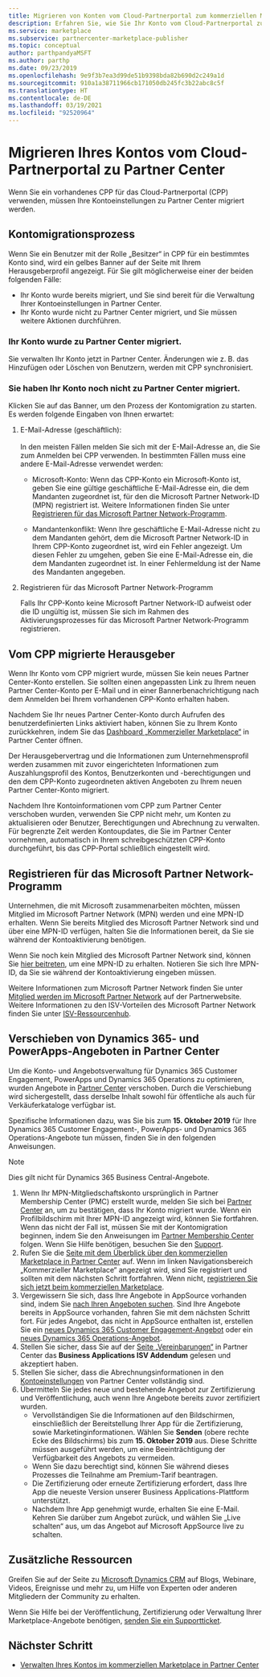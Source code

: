 ```yaml
---
title: Migrieren von Konten vom Cloud-Partnerportal zum kommerziellen Microsoft-Marketplace
description: Erfahren Sie, wie Sie Ihr Konto vom Cloud-Partnerportal zu Partner Center im kommerziellen Microsoft-Marketplace für Azure migrieren.
ms.service: marketplace
ms.subservice: partnercenter-marketplace-publisher
ms.topic: conceptual
author: parthpandyaMSFT
ms.author: parthp
ms.date: 09/23/2019
ms.openlocfilehash: 9e9f3b7ea3d99de51b9398bda82b690d2c249a1d
ms.sourcegitcommit: 910a1a38711966cb171050db245fc3b22abc8c5f
ms.translationtype: HT
ms.contentlocale: de-DE
ms.lasthandoff: 03/19/2021
ms.locfileid: "92520964"
---
```

# <a name="how-to-migrate-your-account-from-cloud-partner-portal-to-partner-center"></a>Migrieren Ihres Kontos vom Cloud-Partnerportal zu Partner Center

Wenn Sie ein vorhandenes CPP für das Cloud-Partnerportal (CPP) verwenden, müssen Ihre Kontoeinstellungen zu Partner Center migriert werden.

## <a name="account-migration-process"></a>Kontomigrationsprozess

Wenn Sie ein Benutzer mit der Rolle „Besitzer“ in CPP für ein bestimmtes Konto sind, wird ein gelbes Banner auf der Seite mit Ihrem Herausgeberprofil angezeigt. Für Sie gilt möglicherweise einer der beiden folgenden Fälle:

- Ihr Konto wurde bereits migriert, und Sie sind bereit für die Verwaltung Ihrer Kontoeinstellungen in Partner Center.
- Ihr Konto wurde nicht zu Partner Center migriert, und Sie müssen weitere Aktionen durchführen.

### <a name="your-account-has-been-migrated-to-partner-center"></a>Ihr Konto wurde zu Partner Center migriert.

Sie verwalten Ihr Konto jetzt in Partner Center. Änderungen wie z. B. das Hinzufügen oder Löschen von Benutzern, werden mit CPP synchronisiert.

### <a name="you-have-not-yet-migrated-your-account-to-partner-center"></a>Sie haben Ihr Konto noch nicht zu Partner Center migriert.

Klicken Sie auf das Banner, um den Prozess der Kontomigration zu starten. Es werden folgende Eingaben von Ihnen erwartet:

1. E-Mail-Adresse (geschäftlich): <br> <br> In den meisten Fällen melden Sie sich mit der E-Mail-Adresse an, die Sie zum Anmelden bei CPP verwenden. In bestimmten Fällen muss eine andere E-Mail-Adresse verwendet werden:

    * Microsoft-Konto: Wenn das CPP-Konto ein Microsoft-Konto ist, geben Sie eine gültige geschäftliche E-Mail-Adresse ein, die dem Mandanten zugeordnet ist, für den die Microsoft Partner Network-ID (MPN) registriert ist. Weitere Informationen finden Sie unter [Registrieren für das Microsoft Partner Network-Programm](#sign-up-for-microsoft-partner-network-program).

    * Mandantenkonflikt: Wenn Ihre geschäftliche E-Mail-Adresse nicht zu dem Mandanten gehört, dem die Microsoft Partner Network-ID in Ihrem CPP-Konto zugeordnet ist, wird ein Fehler angezeigt. Um diesen Fehler zu umgehen, geben Sie eine E-Mail-Adresse ein, die dem Mandanten zugeordnet ist. In einer Fehlermeldung ist der Name des Mandanten angegeben.

2. Registrieren für das Microsoft Partner Network-Programm

    Falls Ihr CPP-Konto keine Microsoft Partner Network-ID aufweist oder die ID ungültig ist, müssen Sie sich im Rahmen des Aktivierungsprozesses für das Microsoft Partner Network-Programm registrieren.

## <a name="publishers-moving-from-cpp"></a>Vom CPP migrierte Herausgeber

Wenn Ihr Konto vom CPP migriert wurde, müssen Sie kein neues Partner Center-Konto erstellen. Sie sollten einen angepassten Link zu Ihrem neuen Partner Center-Konto per E-Mail und in einer Bannerbenachrichtigung nach dem Anmelden bei Ihrem vorhandenen CPP-Konto erhalten haben.

Nachdem Sie Ihr neues Partner Center-Konto durch Aufrufen des benutzerdefinierten Links aktiviert haben, können Sie zu Ihrem Konto zurückkehren, indem Sie das [Dashboard „Kommerzieller Marketplace“](https://partner.microsoft.com/dashboard/commercial-marketplace/overview) in Partner Center öffnen.

Der Herausgebervertrag und die Informationen zum Unternehmensprofil werden zusammen mit zuvor eingerichteten Informationen zum Auszahlungsprofil des Kontos, Benutzerkonten und -berechtigungen und den dem CPP-Konto zugeordneten aktiven Angeboten zu Ihrem neuen Partner Center-Konto migriert.

Nachdem Ihre Kontoinformationen vom CPP zum Partner Center verschoben wurden, verwenden Sie CPP nicht mehr, um Konten zu aktualisieren oder Benutzer, Berechtigungen und Abrechnung zu verwalten. Für begrenzte Zeit werden Kontoupdates, die Sie im Partner Center vornehmen, automatisch in Ihrem schreibgeschützten CPP-Konto durchgeführt, bis das CPP-Portal schließlich eingestellt wird.

## <a name="sign-up-for-microsoft-partner-network-program"></a>Registrieren für das Microsoft Partner Network-Programm

Unternehmen, die mit Microsoft zusammenarbeiten möchten, müssen Mitglied im Microsoft Partner Network (MPN) werden und eine MPN-ID erhalten. Wenn Sie bereits Mitglied des Microsoft Partner Network sind und über eine MPN-ID verfügen, halten Sie die Informationen bereit, da Sie sie während der Kontoaktivierung benötigen.  

Wenn Sie noch kein Mitglied des Microsoft Partner Network sind, können Sie [hier beitreten](https://signup.microsoft.com/signup?sku=StoreForBusinessIW&origin=partnerdashboard&culture=en-us&ru=https://partner.microsoft.com/dashboard/account/v3/xpu/onboard?ru=/dashboard/account/v3/enrollment/companyprofile/basicpartnernetwork/new), um eine MPN-ID zu erhalten. Notieren Sie sich Ihre MPN-ID, da Sie sie während der Kontoaktivierung eingeben müssen.

Weitere Informationen zum Microsoft Partner Network finden Sie unter [Mitglied werden im Microsoft Partner Network](https://partner.microsoft.com/membership) auf der Partnerwebsite. Weitere Informationen zu den ISV-Vorteilen des Microsoft Partner Network finden Sie unter [ISV-Ressourcenhub](https://partner.microsoft.com/isv-resource-hub).  

## <a name="move-dynamics-365-and-powerapps-offers-to-partner-center"></a>Verschieben von Dynamics 365- und PowerApps-Angeboten in Partner Center

Um die Konto- und Angebotsverwaltung für Dynamics 365 Customer Engagement, PowerApps und Dynamics 365 Operations zu optimieren, wurden Angebote in [Partner Center](https://partner.microsoft.com/) verschoben. Durch die Verschiebung wird sichergestellt, dass derselbe Inhalt sowohl für öffentliche als auch für Verkäuferkataloge verfügbar ist.

Spezifische Informationen dazu, was Sie bis zum **15. Oktober 2019** für Ihre Dynamics 365 Customer Engagement-, PowerApps- und Dynamics 365 Operations-Angebote tun müssen, finden Sie in den folgenden Anweisungen.

> [!NOTE]
> Dies gilt nicht für Dynamics 365 Business Central-Angebote.  

1. Wenn Ihr MPN-Mitgliedschaftskonto ursprünglich in Partner Membership Center (PMC) erstellt wurde, melden Sie sich bei [Partner Center](https://partner.microsoft.com/pcv/accountsettings/connectedpartnerprofile) an, um zu bestätigen, dass Ihr Konto migriert wurde. Wenn ein Profilbildschirm mit Ihrer MPN-ID angezeigt wird, können Sie fortfahren. Wenn das nicht der Fall ist, müssen Sie mit der Kontomigration beginnen, indem Sie den Anweisungen im [Partner Membership Center](https://partners.microsoft.com/partnerprogram/Welcome.aspx) folgen. Wenn Sie Hilfe benötigen, besuchen Sie den [Support](https://partner.microsoft.com/support?issueid=100-0077).
2. Rufen Sie die [Seite mit dem Überblick über den kommerziellen Marketplace in Partner Center](https://partner.microsoft.com/dashboard/commercial-marketplace/overview) auf. Wenn im linken Navigationsbereich „Kommerzieller Marketplace“ angezeigt wird, sind Sie registriert und sollten mit dem nächsten Schritt fortfahren. Wenn nicht, [registrieren Sie sich jetzt beim kommerziellen Marketplace](https://partner.microsoft.com/dashboard/account/v3/enrollment/introduction/partnership).
3. Vergewissern Sie sich, dass Ihre Angebote in AppSource vorhanden sind, indem Sie [nach Ihren Angeboten suchen](https://appsource.microsoft.com/). Sind Ihre Angebote bereits in AppSource vorhanden, fahren Sie mit dem nächsten Schritt fort. Für jedes Angebot, das nicht in AppSource enthalten ist, erstellen Sie ein [neues Dynamics 365 Customer Engagement-Angebot](create-new-customer-engagement-offer.md) oder ein [neues Dynamics 365 Operations-Angebot](create-new-operations-offer.md).
4. Stellen Sie sicher, dass Sie auf der [Seite „Vereinbarungen“](https://partner.microsoft.com/dashboard/account/agreements) in Partner Center das **Business Applications ISV Addendum** gelesen und akzeptiert haben.
5. Stellen Sie sicher, dass die Abrechnungsinformationen in den [Kontoeinstellungen](https://partner.microsoft.com/dashboard/account/v3/accountsettings/billingprofile) von Partner Center vollständig sind.
6. Übermitteln Sie jedes neue und bestehende Angebot zur Zertifizierung und Veröffentlichung, auch wenn Ihre Angebote bereits zuvor zertifiziert wurden.
    * Vervollständigen Sie die Informationen auf den Bildschirmen, einschließlich der Bereitstellung Ihrer App für die Zertifizierung, sowie Marketinginformationen. Wählen Sie **Senden** (obere rechte Ecke des Bildschirms) bis zum  **15. Oktober 2019** aus. Diese Schritte müssen ausgeführt werden, um eine Beeinträchtigung der Verfügbarkeit des Angebots zu vermeiden.
    * Wenn Sie dazu berechtigt sind, können Sie während dieses Prozesses die Teilnahme am Premium-Tarif beantragen.
    * Die Zertifizierung oder erneute Zertifizierung erfordert, dass Ihre App die neueste Version unserer Business Applications-Plattform unterstützt.
    * Nachdem Ihre App genehmigt wurde, erhalten Sie eine E-Mail. Kehren Sie darüber zum Angebot zurück, und wählen Sie „Live schalten“ aus, um das Angebot auf Microsoft AppSource live zu schalten.

## <a name="additional-resources"></a>Zusätzliche Ressourcen

Greifen Sie auf der Seite zu [Microsoft Dynamics CRM](https://community.dynamics.com/crm?wa=wsignin1.0) auf Blogs, Webinare, Videos, Ereignisse und mehr zu, um Hilfe von Experten oder anderen Mitgliedern der Community zu erhalten.

Wenn Sie Hilfe bei der Veröffentlichung, Zertifizierung oder Verwaltung Ihrer Marketplace-Angebote benötigen, [senden Sie ein Supportticket](https://aka.ms/MarketplacePublisherSupport).

## <a name="next-step"></a>Nächster Schritt

- [Verwalten Ihres Kontos im kommerziellen Marketplace in Partner Center](./manage-account.md)
